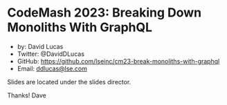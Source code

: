 # CodeMash 2023: Breaking Down Monoliths With GraphQL
- by: 		David Lucas
- Twitter:      @DavidDLucas
- GitHub:       https://github.com/lseinc/cm23-break-monoliths-with-graphql
- Email:        ddlucas@lse.com

Slides are located under the slides director.

Thanks!
Dave



